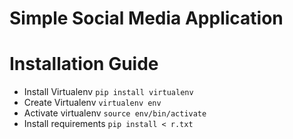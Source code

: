 # Simple Social Media Application

# Installation Guide

- Install Virtualenv `pip install virtualenv`
- Create Virtualenv `virtualenv env`
- Activate virtualenv `source env/bin/activate`
- Install requirements `pip install < r.txt`